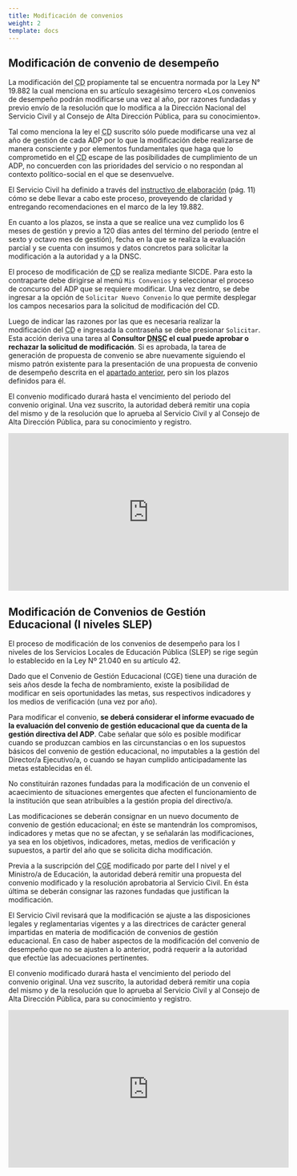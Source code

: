 ```yaml
---
title: Modificación de convenios
weight: 2
template: docs
---
```


## Modificación de convenio de desempeño

La modificación del <acronym title="Convenio de desempeño">CD</acronym> propiamente tal se encuentra normada por la Ley N° 19.882 la cual menciona en su artículo sexagésimo tercero «Los convenios de desempeño podrán modificarse una vez al año, por razones fundadas y previo envío de la resolución que lo modifica a la Dirección Nacional del Servicio Civil y al Consejo de Alta Dirección Pública, para su conocimiento».

Tal como menciona la ley el <acronym title="Convenio de desempeño">CD</acronym> suscrito sólo puede modificarse una vez al año de gestión de cada ADP por lo que la modificación debe realizarse de manera consciente y por elementos fundamentales que haga que lo comprometido en el <acronym title="Convenio de desempeño">CD</acronym> escape de las posibilidades de cumplimiento de un ADP, no concuerden con las prioridades del servicio o no respondan al contexto político-social en el que se desenvuelve.

<div class="note">El Servicio Civil ha definido a través del <a href="https://drive.google.com/file/d/1ZOckdtkrL29cDt8JDrIF3LoJLzLy6FK6/view?usp=sharing" target="_blank">instructivo de elaboración</a> (pág. 11) cómo se debe llevar a cabo este proceso, proveyendo de claridad y entregando recomendaciones en el marco de la ley 19.882.</div> 

En cuanto a los plazos, se insta a que se realice una vez cumplido los 6 meses de gestión y previo a 120 días antes del término del periodo (entre el sexto y octavo mes de gestión), fecha en la que se realiza la evaluación parcial y se cuenta con insumos y datos concretos para solicitar la modificación a la autoridad y a la DNSC.

El proceso de modificación de <acronym title="Convenio de desempeño">CD</acronym> se realiza mediante SICDE. Para esto la contraparte debe dirigirse al menú `Mis Convenios` y seleccionar el proceso de concurso del ADP que se requiere modificar. Una vez dentro, se debe ingresar a la opción de `Solicitar Nuevo Convenio` lo que permite desplegar los campos necesarios para la solicitud de modificación del CD.

Luego de indicar las razones por las que es necesaria realizar la modificación del <acronym title="Convenio de desempeño">CD</acronym> e ingresada la contraseña se debe presionar `Solicitar`. Esta acción deriva una tarea al **Consultor <acronym title="Dirección Nacional del Servicio Civil">DNSC</acronym> el cual puede aprobar o rechazar la solicitud de modificación**. Si es aprobada, la tarea de generación de propuesta de convenio se abre nuevamente siguiendo el mismo patrón existente para la presentación de una propuesta de convenio de desempeño descrita en el [apartado anterior](/docs/convenios/elaboracion-suscripcion/), pero sin los plazos definidos para él.

El convenio modificado durará hasta el vencimiento del periodo del convenio original. Una vez suscrito, la autoridad deberá remitir una copia del mismo y de la resolución que lo aprueba al Servicio Civil y al Consejo de Alta Dirección Pública, para su conocimiento y registro.

<iframe width="560" height="315" src="https://www.youtube-nocookie.com/embed/ud8-b0Bu_lk" frameborder="0" allow="accelerometer; autoplay; clipboard-write; encrypted-media; gyroscope; picture-in-picture" allowfullscreen></iframe>

## Modificación de Convenios de Gestión Educacional (I niveles SLEP)

El proceso de modificación de los convenios de desempeño para los I niveles de los Servicios Locales de Educación Pública (SLEP) se rige según lo establecido en la Ley Nº 21.040 en su artículo 42.

Dado que el Convenio de Gestión Educacional (CGE) tiene una duración de seis años desde la fecha de nombramiento, existe la posibilidad de modificar en seis oportunidades las metas, sus respectivos indicadores y los medios de verificación (una vez por año).

Para modificar el convenio, **se deberá considerar el informe evacuado de la evaluación del convenio de gestión educacional que da cuenta de la gestión directiva del ADP**. Cabe señalar que sólo es posible modificar cuando se produzcan cambios en las circunstancias o en los supuestos básicos del convenio de gestión educacional, no imputables a la gestión del Director/a Ejecutivo/a, o cuando se hayan cumplido anticipadamente las metas establecidas en él.

No constituirán razones fundadas para la modificación de un convenio el acaecimiento de situaciones emergentes que afecten el funcionamiento de la institución que sean atribuibles a la gestión propia del directivo/a.

Las modificaciones se deberán consignar en un nuevo documento de convenio de gestión educacional; en éste se mantendrán los compromisos, indicadores y metas que no se afectan, y se señalarán las modificaciones, ya sea en los objetivos, indicadores, metas, medios de verificación y supuestos, a partir del año que se solicita dicha modificación.

Previa a la suscripción del <acronym title="Convenio de desempeño">CGE</acronym> modificado por parte del I nivel y el Ministro/a de Educación, la autoridad deberá remitir una propuesta del convenio modificado y la resolución aprobatoria al Servicio Civil. En ésta última se deberán consignar las razones fundadas que justifican la modificación.

El Servicio Civil revisará que la modificación se ajuste a las disposiciones legales y reglamentarias vigentes y a las directrices de carácter general impartidas en materia de modificación de convenios de gestión educacional. En caso de haber aspectos de la modificación del convenio de desempeño que no se ajusten a lo anterior, podrá requerir a la autoridad que efectúe las adecuaciones pertinentes.

El convenio modificado durará hasta el vencimiento del periodo del convenio original. Una vez suscrito, la autoridad deberá remitir una copia del mismo y de la resolución que lo aprueba al Servicio Civil y al Consejo de Alta Dirección Pública, para su conocimiento y registro.

<iframe width="560" height="315" src="https://www.youtube-nocookie.com/embed/ud8-b0Bu_lk" frameborder="0" allow="accelerometer; autoplay; clipboard-write; encrypted-media; gyroscope; picture-in-picture" allowfullscreen></iframe>
